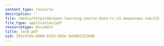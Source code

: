 ```yaml
---
content_type: resource
description: ''
file: /media/https%3A/open-learning-course-data-rc.s3.amazonaws.com/21h-580-from-the-silk-road-to-the-great-game-china-russia-and-central-eurasia-fall-2003/355c5fde6600932d592e9da992322608_lec8.pdf
file_type: application/pdf
resourcetype: Document
title: lec8.pdf
uid: 355c5fde-6600-932d-592e-9da992322608
---
```

